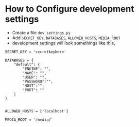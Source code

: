 # How to Configure development settings

* Create a file ``` dev_settings.py ```
* Add ``` SECRET_KEY ```, ``` DATABASES ```, ``` ALLOWED_HOSTS ```, ``` MEDIA_ROOT ```
* development settings will look somethings like this,
```
SECRET_KEY = 'secretkeyhere'

DATABASES = {
    "default": {
        "ENGINE": "",
        "NAME": "",
        "USER": "",
        "PASSWORD":"",
        "HOST":"",
        "PORT": ""
    }
}


ALLOWED_HOSTS = ['localhost']

MEDIA_ROOT = '/media/`

```
